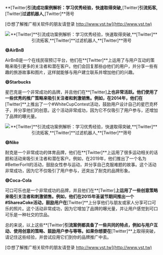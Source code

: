 **[Twitter]**引流成功案例解析：学习优秀经验，快速取得突破,**[Twitter]**引流拓客,**[Twitter]**过滤机器人,**[Twitter]**筛号

[😍想了解推广相关软件的朋友请登录 http://www.vst.tw](http://www.vst.tw)

 <center><img src="https://vst.tw/MP4/tuiguang/png/4.png" alt="**[Twitter]**引流成功案例解析：学习优秀经验，快速取得突破,**[Twitter]**引流拓客,**[Twitter]**过滤机器人,**[Twitter]**筛号"></center>

**😄AirBnB**

AirBnB是一个在线民宿预订平台，他们在**[Twitter]**上运用了与用户互动的策略来吸引更多的关注者和潜在客户。他们会回复那些@他们的用户，并分享一些有趣的旅游故事和图片，这样就能够与用户建立联系并增加他们的兴趣。

**😄Starbucks**

星巴克是一个非常成功的品牌，并且他们在**[Twitter]**上也非常活跃。他们使用了一些优秀的推广策略来吸引关注者和刺激销售。例如，在2014年，他们在**[Twitter]**上推出了一个#WhiteCupContest活动，鼓励用户设计自己的星巴克杯子，并分享他们的创意。这个活动非常成功，因为它不仅吸引了用户参与，还增加了品牌的曝光量。

 <center><img src="https://vst.tw/MP4/tuiguang/png/0.png" alt="**[Twitter]**引流成功案例解析：学习优秀经验，快速取得突破,**[Twitter]**引流拓客,**[Twitter]**过滤机器人,**[Twitter]**筛号"></center>

**😄Nike**

耐克是一个非常成功的体育品牌，他们在**[Twitter]**上运用了很多运动相关的话题和活动来吸引关注者和潜在客户。例如，在2019年，他们推出了一个名为#BetterForIt的活动，鼓励女性参与运动，并分享自己克服难题的故事。这个活动非常成功，因为它不仅吸引了用户参与，还突出了耐克的品牌形象。

**😄Coca-Cola**

可口可乐也是一个非常成功的品牌，并且他们在**[Twitter]**上运用了一些创意策略来吸引关注者和刺激销售。例如，他们在2015年圣诞节期间推出一个#ShareaCoke活动，鼓励用户在**[Twitter]**上分享他们与朋友或家人分享可口可乐的照片。这个活动非常成功，因为它增加了品牌的曝光量，并让用户感觉到可口可乐是一种社交的饮品。

总的来说，以上这些**[Twitter]**引流案例都具备了一些共同的特点，例如与用户互动、使用创意的策略、鼓励用户参与等等。如果你想要在**[Twitter]**上取得突破，请记住这些经验，并尝试应用它们到你的品牌推广中去。

[😍想了解推广相关软件的朋友请登录 http://www.vst.tw](http://www.vst.tw)



